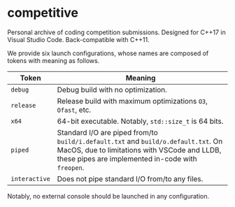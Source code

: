 # competitive

Personal archive of coding competition submissions.
Designed for C++17 in Visual Studio Code. Back-compatible with C++11.

We provide six launch configurations, whose names are composed of tokens with meaning as follows.

Token|Meaning
-|-
`debug`|Debug build with no optimization.
`release`|Release build with maximum optimizations `O3`, `Ofast`, etc.
`x64`|64-bit executable. Notably, `std::size_t` is 64 bits.
`piped`|Standard I/O are piped from/to `build/i.default.txt` and `build/o.default.txt`. On MacOS, due to limitations with VSCode and LLDB, these pipes are implemented in-code with `freopen`.
`interactive`|Does not pipe standard I/O from/to any files.

Notably, no external console should be launched in any configuration.

